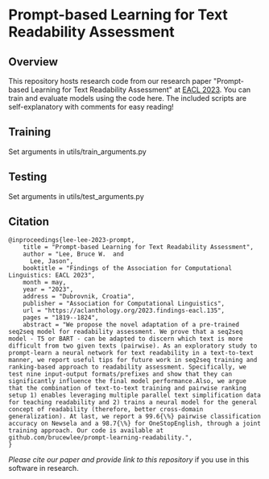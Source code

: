 # Prompt-based Learning for Text Readability Assessment

## Overview

This repository hosts research code from our research paper "Prompt-based Learning for Text Readability Assessment" at [EACL 2023](https://aclanthology.org/2023.findings-eacl.135/). You can train and evaluate models using the code here. The included scripts are self-explanatory with comments for easy reading!

## Training

Set arguments in utils/train_arguments.py

## Testing

Set arguments in utils/test_arguments.py


## Citation

```
@inproceedings{lee-lee-2023-prompt,
    title = "Prompt-based Learning for Text Readability Assessment",
    author = "Lee, Bruce W.  and
      Lee, Jason",
    booktitle = "Findings of the Association for Computational Linguistics: EACL 2023",
    month = may,
    year = "2023",
    address = "Dubrovnik, Croatia",
    publisher = "Association for Computational Linguistics",
    url = "https://aclanthology.org/2023.findings-eacl.135",
    pages = "1819--1824",
    abstract = "We propose the novel adaptation of a pre-trained seq2seq model for readability assessment. We prove that a seq2seq model - T5 or BART - can be adapted to discern which text is more difficult from two given texts (pairwise). As an exploratory study to prompt-learn a neural network for text readability in a text-to-text manner, we report useful tips for future work in seq2seq training and ranking-based approach to readability assessment. Specifically, we test nine input-output formats/prefixes and show that they can significantly influence the final model performance.Also, we argue that the combination of text-to-text training and pairwise ranking setup 1) enables leveraging multiple parallel text simplification data for teaching readability and 2) trains a neural model for the general concept of readability (therefore, better cross-domain generalization). At last, we report a 99.6{\%} pairwise classification accuracy on Newsela and a 98.7{\%} for OneStopEnglish, through a joint training approach. Our code is available at github.com/brucewlee/prompt-learning-readability.",
}
```
*Please cite our paper and provide link to this repository* if you use in this software in research.
